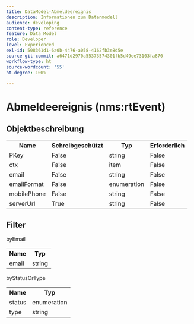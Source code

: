 ```yaml
---
title: DataModel-Abmeldeereignis
description: Informationen zum Datenmodell
audience: developing
content-type: reference
feature: Data Model
role: Developer
level: Experienced
exl-id: 508361d1-6a0b-4476-a058-4162fb3e8d5e
source-git-commit: a6471d2970a55373574301fb5d49ee73103fa870
workflow-type: ht
source-wordcount: '55'
ht-degree: 100%

---
```


# Abmeldeereignis (nms:rtEvent)

## Objektbeschreibung

<table>
               <tr>
                  <th>Name</th>
                  <th>Schreibgeschützt</th>
                  <th>Typ</th>
                  <th>Erforderlich</th>
               </tr>
               <tr>
                  <td>PKey</td>
                  <td>False</td>
                  <td>string</td>
                  <td>False</td>
               </tr>
               <tr>
                  <td>ctx</td>
                  <td>False</td>
                  <td>item</td>
                  <td>False</td>
               </tr>
               <tr>
                  <td>email</td>
                  <td>False</td>
                  <td>string</td>
                  <td>False</td>
               </tr>
               <tr>
                  <td>emailFormat</td>
                  <td>False</td>
                  <td>enumeration</td>
                  <td>False</td>
               </tr>
               <tr>
                  <td>mobilePhone</td>
                  <td>False</td>
                  <td>string</td>
                  <td>False</td>
               </tr>
               <tr>
                  <td>serverUrl</td>
                  <td>True</td>
                  <td>string</td>
                  <td>False</td>
               </tr>
            </table>

## Filter

byEmail

<table>
    <tr>
    <th>Name</th>
    <th>Typ</th>
    </tr>
    <tr>
    <td>email</td>
    <td>string</td>
    </tr>
</table>

byStatusOrType

<table>
        <tr>
        <th>Name</th>
        <th>Typ</th>
        </tr>
        <tr>
        <td>status</td>
        <td>enumeration</td>
        </tr>
        <tr>
        <td>type</td>
        <td>string</td>
        </tr>
    </table>
